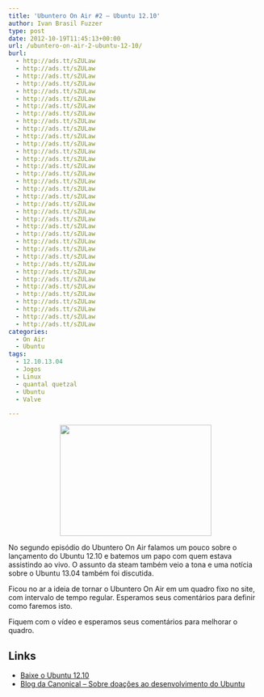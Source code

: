 ```yaml
---
title: 'Ubuntero On Air #2 – Ubuntu 12.10'
author: Ivan Brasil Fuzzer
type: post
date: 2012-10-19T11:45:13+00:00
url: /ubuntero-on-air-2-ubuntu-12-10/
burl:
  - http://ads.tt/sZULaw
  - http://ads.tt/sZULaw
  - http://ads.tt/sZULaw
  - http://ads.tt/sZULaw
  - http://ads.tt/sZULaw
  - http://ads.tt/sZULaw
  - http://ads.tt/sZULaw
  - http://ads.tt/sZULaw
  - http://ads.tt/sZULaw
  - http://ads.tt/sZULaw
  - http://ads.tt/sZULaw
  - http://ads.tt/sZULaw
  - http://ads.tt/sZULaw
  - http://ads.tt/sZULaw
  - http://ads.tt/sZULaw
  - http://ads.tt/sZULaw
  - http://ads.tt/sZULaw
  - http://ads.tt/sZULaw
  - http://ads.tt/sZULaw
  - http://ads.tt/sZULaw
  - http://ads.tt/sZULaw
  - http://ads.tt/sZULaw
  - http://ads.tt/sZULaw
  - http://ads.tt/sZULaw
  - http://ads.tt/sZULaw
  - http://ads.tt/sZULaw
  - http://ads.tt/sZULaw
  - http://ads.tt/sZULaw
  - http://ads.tt/sZULaw
  - http://ads.tt/sZULaw
  - http://ads.tt/sZULaw
  - http://ads.tt/sZULaw
  - http://ads.tt/sZULaw
  - http://ads.tt/sZULaw
  - http://ads.tt/sZULaw
  - http://ads.tt/sZULaw
categories:
  - On Air
  - Ubuntu
tags:
  - 12.10.13.04
  - Jogos
  - Linux
  - quantal quetzal
  - Ubuntu
  - Valve

---
```

<p style="text-align: center;">
  <a href="http://www.ubuntero.com.br/wp-content/uploads/2012/10/ubuntero-on-air.jpg"><img class="alignnone size-medium wp-image-4054" title="ubuntero-on-air" src="http://www.ubuntero.com.br/wp-content/uploads/2012/10/ubuntero-on-air-300x220.jpg" alt="" width="300" height="220" /></a>
</p>

No segundo episódio do Ubuntero On Air falamos um pouco sobre o lançamento do Ubuntu 12.10 e batemos um papo com quem estava assistindo ao vivo. O assunto da steam também veio a tona e uma notícia sobre o Ubuntu 13.04 também foi discutida.

Ficou no ar a ideia de tornar o Ubuntero On Air em um quadro fixo no site, com intervalo de tempo regular. Esperamos seus comentários para definir como faremos isto.

Fiquem com o vídeo e esperamos seus comentários para melhorar o quadro.

<p style="text-align: center;">
</p>

## Links

  * [Baixe o Ubuntu 12.10][1]
  * [Blog da Canonical &#8211; Sobre doações ao desenvolvimento do Ubuntu][2]

 [1]: http://ubuntu.com
 [2]: http://blog.canonical.com/2012/10/09/contributions-come-in-many-forms/
